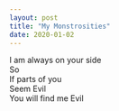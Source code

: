 ```yaml
---
layout: post
title: "My Monstrosities"
date: 2020-01-02
---
```



I am always on your side  
So  
If parts of you  
Seem Evil  
You will find me Evil  
